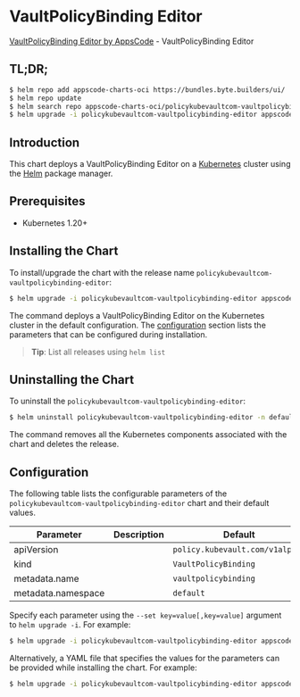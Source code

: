 # VaultPolicyBinding Editor

[VaultPolicyBinding Editor by AppsCode](https://byte.builders) - VaultPolicyBinding Editor

## TL;DR;

```bash
$ helm repo add appscode-charts-oci https://bundles.byte.builders/ui/
$ helm repo update
$ helm search repo appscode-charts-oci/policykubevaultcom-vaultpolicybinding-editor --version=v0.4.19
$ helm upgrade -i policykubevaultcom-vaultpolicybinding-editor appscode-charts-oci/policykubevaultcom-vaultpolicybinding-editor -n default --create-namespace --version=v0.4.19
```

## Introduction

This chart deploys a VaultPolicyBinding Editor on a [Kubernetes](http://kubernetes.io) cluster using the [Helm](https://helm.sh) package manager.

## Prerequisites

- Kubernetes 1.20+

## Installing the Chart

To install/upgrade the chart with the release name `policykubevaultcom-vaultpolicybinding-editor`:

```bash
$ helm upgrade -i policykubevaultcom-vaultpolicybinding-editor appscode-charts-oci/policykubevaultcom-vaultpolicybinding-editor -n default --create-namespace --version=v0.4.19
```

The command deploys a VaultPolicyBinding Editor on the Kubernetes cluster in the default configuration. The [configuration](#configuration) section lists the parameters that can be configured during installation.

> **Tip**: List all releases using `helm list`

## Uninstalling the Chart

To uninstall the `policykubevaultcom-vaultpolicybinding-editor`:

```bash
$ helm uninstall policykubevaultcom-vaultpolicybinding-editor -n default
```

The command removes all the Kubernetes components associated with the chart and deletes the release.

## Configuration

The following table lists the configurable parameters of the `policykubevaultcom-vaultpolicybinding-editor` chart and their default values.

|     Parameter      | Description |                  Default                   |
|--------------------|-------------|--------------------------------------------|
| apiVersion         |             | <code>policy.kubevault.com/v1alpha1</code> |
| kind               |             | <code>VaultPolicyBinding</code>            |
| metadata.name      |             | <code>vaultpolicybinding</code>            |
| metadata.namespace |             | <code>default</code>                       |


Specify each parameter using the `--set key=value[,key=value]` argument to `helm upgrade -i`. For example:

```bash
$ helm upgrade -i policykubevaultcom-vaultpolicybinding-editor appscode-charts-oci/policykubevaultcom-vaultpolicybinding-editor -n default --create-namespace --version=v0.4.19 --set apiVersion=policy.kubevault.com/v1alpha1
```

Alternatively, a YAML file that specifies the values for the parameters can be provided while
installing the chart. For example:

```bash
$ helm upgrade -i policykubevaultcom-vaultpolicybinding-editor appscode-charts-oci/policykubevaultcom-vaultpolicybinding-editor -n default --create-namespace --version=v0.4.19 --values values.yaml
```
